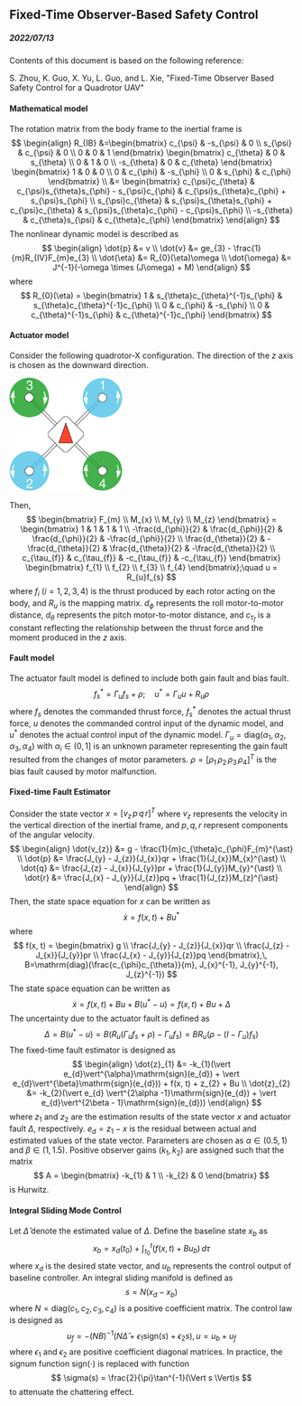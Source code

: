 ## Fixed-Time Observer-Based Safety Control

##### 2022/07/13

Contents of this document is based on the following reference:

S. Zhou, K. Guo, X. Yu, L. Guo, and L. Xie, "Fixed-Time Observer Based Safety Control for a Quadrotor UAV"



#### Mathematical model

The rotation matrix from the body frame to the inertial frame is
$$
\begin{align}
R_{IB} &=\begin{bmatrix}
c_{\psi} & -s_{\psi} & 0 \\
s_{\psi} & c_{\psi} & 0 \\
0 & 0 & 1
\end{bmatrix} \begin{bmatrix}
c_{\theta} & 0 & s_{\theta} \\
0 & 1 & 0 \\
-s_{\theta} & 0 & c_{\theta}
\end{bmatrix} \begin{bmatrix}
1 & 0 & 0 \\
0 & c_{\phi} & -s_{\phi} \\
0 & s_{\phi} & c_{\phi}
\end{bmatrix} \\
&= \begin{bmatrix}
c_{\psi}c_{\theta} & c_{\psi}s_{\theta}s_{\phi} - s_{\psi}c_{\phi} & c_{\psi}s_{\theta}c_{\phi} + s_{\psi}s_{\phi} \\
s_{\psi}c_{\theta} & s_{\psi}s_{\theta}s_{\phi} + c_{\psi}c_{\theta} & s_{\psi}s_{\theta}c_{\phi} - c_{\psi}s_{\phi} \\
-s_{\theta} & c_{\theta}s_{\psi} & c_{\theta}c_{\phi}
\end{bmatrix}
\end{align}
$$
The nonlinear dynamic model is described as
$$
\begin{align}
\dot{p} &= v \\
\dot{v} &= ge_{3} - \frac{1}{m}R_{IV}F_{m}e_{3} \\
\dot{\eta} &= R_{0}(\eta)\omega \\
\dot{\omega} &= J^{-1}(-\omega \times (J\omega) + M)
\end{align}
$$
where
$$
R_{0}(\eta) = \begin{bmatrix}
1 & s_{\theta}c_{\theta}^{-1}s_{\phi} & s_{\theta}c_{\theta}^{-1}c_{\phi} \\
0 & c_{\phi} & -s_{\phi} \\
0 & c_{\theta}^{-1}s_{\phi} & c_{\theta}^{-1}c_{\phi}
\end{bmatrix}
$$


#### Actuator model

Consider the following quadrotor-X configuration. The direction of the $z$ axis is chosen as the downward direction.

<img src="./QuadRotorX.svg" alt="QuadRotorX" width=200px /> 

Then,
$$
\begin{bmatrix}
F_{m} \\ M_{x} \\ M_{y} \\ M_{z}
\end{bmatrix} = \begin{bmatrix}
1 & 1 & 1 & 1 \\
-\frac{d_{\phi}}{2} & \frac{d_{\phi}}{2} & \frac{d_{\phi}}{2} & -\frac{d_{\phi}}{2} \\
\frac{d_{\theta}}{2} & -\frac{d_{\theta}}{2} & \frac{d_{\theta}}{2} & -\frac{d_{\theta}}{2} \\
c_{\tau_{f}} & c_{\tau_{f}} & -c_{\tau_{f}} & -c_{\tau_{f}}
\end{bmatrix} \begin{bmatrix}
f_{1} \\ f_{2} \\ f_{3} \\ f_{4}
\end{bmatrix};\quad u = R_{u}f_{s}
$$
where $f_{i}$ ($i=1, 2, 3, 4$) is the thrust produced by each rotor acting on the body, and $R_{u}$ is the mapping matrix. $d_{\phi}$ represents the roll motor-to-motor distance, $d_{\theta}$ represents the pitch motor-to-motor distance, and $c_{\tau_{f}}$ is a constant reflecting the relationship between the thrust force and the moment produced in the $z$ axis.



#### Fault model

The actuator fault model is defined to include both gain fault and bias fault.
$$
f_{s}^{\ast}=\Gamma_{u}f_{s} + \rho; \quad u^{\ast}=\Gamma_{u}u + R_{u}\rho
$$
where $f_{s}$ denotes the commanded thrust force, $f_{s}^{\ast}$ denotes the actual thrust force, $u$ denotes the commanded control input of the dynamic model, and $u^{\ast}$ denotes the actual control input of the dynamic model. $\Gamma_{u}=\mathrm{diag} (\alpha_1, \alpha_{2}, \alpha_{3}, \alpha_{4})$ with $\alpha_{i} \in (0, 1]$ is an unknown parameter representing the gain fault resulted from the changes of motor parameters. $\rho=[\rho_{1} \, \rho_{2} \, \rho_{3} \, \rho_{4}]^{T}$ is the bias fault caused by motor malfunction.



#### Fixed-time Fault Estimator

Consider the state vector $x=[v_{z}\, p\, q\, r]^{T}$ where $v_{z}$ represents the velocity in the vertical direction of the inertial frame, and $p, q, r$ represent components of the angular velocity.
$$
\begin{align}
\dot{v_{z}} &= g - \frac{1}{m}c_{\theta}c_{\phi}F_{m}^{\ast} \\
\dot{p} &= \frac{J_{y} - J_{z}}{J_{x}}qr + \frac{1}{J_{x}}M_{x}^{\ast} \\
\dot{q} &= \frac{J_{z} - J_{x}}{J_{y}}pr + \frac{1}{J_{y}}M_{y}^{\ast} \\
\dot{r} &= \frac{J_{x} - J_{y}}{J_{z}}pq + \frac{1}{J_{z}}M_{z}^{\ast}
\end{align}
$$
Then, the state space equation for $x$ can be written as
$$
\dot{x} = f(x, t) + Bu^{\ast}
$$
where
$$
f(x, t) = \begin{bmatrix}
g \\ \frac{J_{y} - J_{z}}{J_{x}}qr \\ \frac{J_{z} - J_{x}}{J_{y}}pr \\ \frac{J_{x} - J_{y}}{J_{z}}pq
\end{bmatrix},\, B=\mathrm{diag}(\frac{c_{\phi}c_{\theta}}{m}, J_{x}^{-1}, J_{y}^{-1}, J_{z}^{-1})
$$
The state space equation can be written as
$$
\dot{x} = f(x, t) + Bu + B(u^{\ast} - u) = f(x, t) + Bu + \Delta
$$
The uncertainty due to the actuator fault is defined as
$$
\Delta = B(u^{\ast} - u) = B(R_{u}(\Gamma_{u}f_{s} + \rho) - \Gamma_{u}f_{s}) = BR_{u}(\rho - (I - \Gamma_{u})f_{s})
$$
The fixed-time fault estimator is designed as
$$
\begin{align}
\dot{z}_{1} &= -k_{1}(\vert e_{d}\vert^{\alpha}\mathrm{sign}(e_{d}) + \vert e_{d}\vert^{\beta}\mathrm{sign}(e_{d})) + f(x, t) + z_{2} + Bu \\
\dot{z}_{2} &= -k_{2}(\vert e_{d} \vert^{2\alpha -1}\mathrm{sign}(e_{d}) + \vert e_{d}\vert^{2\beta - 1}\mathrm{sign}(e_{d}))
\end{align}
$$
where $z_{1}$ and $z_{2}$ are the estimation results of the state vector $x$ and actuator fault $\Delta$, respectively. $e_{d}=z_{1}-x$ is the residual between actual and estimated values of the state vector. Parameters are chosen as $\alpha \in (0.5, 1)$ and $\beta \in (1, 1.5)$. Positive observer gains $(k_{1}, k_{2})$ are assigned such that the matrix
$$
A = \begin{bmatrix}
-k_{1} & 1 \\
-k_{2} & 0
\end{bmatrix}
$$
is Hurwitz.



#### Integral Sliding Mode Control

Let $\hat{\Delta}$ denote the estimated value of $\Delta$. Define the baseline state $x_{b}$ as
$$
x_{b} = x_{d}(t_{0}) + \int_{t_{0}}^{t}(f(x, t) + Bu_{b})\,d\tau
$$
where $x_{d}$ is the desired state vector, and $u_{b}$ represents the control output of baseline controller. An integral sliding manifold is defined as
$$
s = N(x_{d} - x_{b})
$$
where $N=\mathrm{diag}(c_{1}, c_{2}, c_{3}, c_{4})$ is a positive coefficient matrix. The control law is designed as
$$
u_{f} = -(NB)^{-1}(N\hat{\Delta} + \epsilon_{1}\mathrm{sign}(s) + \epsilon_{2}s),\, u=u_{b} + u_{f}
$$
where $\epsilon_{1}$ and $\epsilon_{2}$ are positive coefficient diagonal matrices. In practice, the signum function $\mathrm{sign}(\cdot)$ is replaced with function
$$
\sigma(s) = \frac{2}{\pi}\tan^{-1}(\Vert s \Vert)s
$$
to attenuate the chattering effect.
